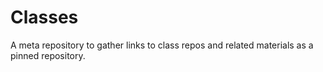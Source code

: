 # Classes
A meta repository to gather links to class repos and related materials as a pinned repository.

